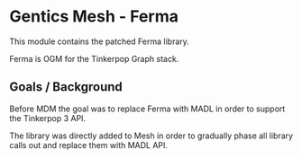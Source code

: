 # Gentics Mesh - Ferma

This module contains the patched Ferma library.

Ferma is OGM for the Tinkerpop Graph stack.

## Goals / Background

Before MDM the goal was to replace Ferma with MADL in order to support the Tinkerpop 3 API.

The library was directly added to Mesh in order to gradually phase all library calls out and replace them with MADL API.
